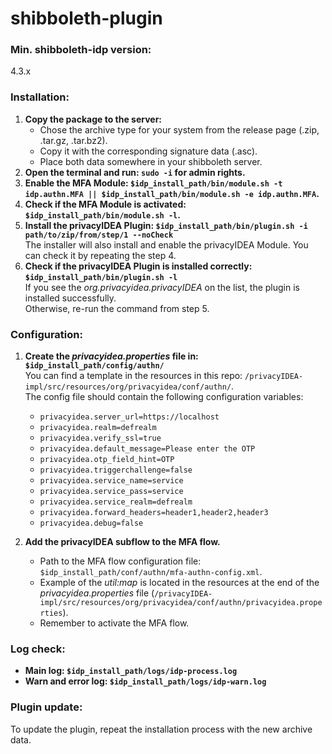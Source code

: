 # shibboleth-plugin

### Min. shibboleth-idp version:
4.3.x

### Installation:
1. **Copy the package to the server:**
    - Chose the archive type for your system from the release page (.zip, .tar.gz, .tar.bz2).
    - Copy it with the corresponding signature data (.asc).
    - Place both data somewhere in your shibboleth server.
2. **Open the terminal and run: `sudo -i` for admin rights.**
3. **Enable the MFA Module: `$idp_install_path/bin/module.sh -t idp.authn.MFA || $idp_install_path/bin/module.sh -e idp.authn.MFA`.**
4. **Check if the MFA Module is activated: `$idp_install_path/bin/module.sh -l`.**
5. **Install the privacyIDEA Plugin: `$idp_install_path/bin/plugin.sh -i path/to/zip/from/step/1 --noCheck`**<br>
The installer will also install and enable the privacyIDEA Module. You can check it by repeating the step 4.
6. **Check if the privacyIDEA Plugin is installed correctly: `$idp_install_path/bin/plugin.sh -l`**<br>
If you see the *org.privacyidea.privacyIDEA* on the list, the plugin is installed successfully.<br>
Otherwise, re-run the command from step 5.

### Configuration:
1. **Create the *privacyidea.properties* file in: `$idp_install_path/config/authn/`**<br>
   You can find a template in the resources in this repo: `/privacyIDEA-impl/src/resources/org/privacyidea/conf/authn/`.<br>
   The config file should contain the following configuration variables:
   - `privacyidea.server_url=https://localhost`
   - `privacyidea.realm=defrealm`
   - `privacyidea.verify_ssl=true`
   - `privacyidea.default_message=Please enter the OTP`
   - `privacyidea.otp_field_hint=OTP`
   - `privacyidea.triggerchallenge=false`
   - `privacyidea.service_name=service`
   - `privacyidea.service_pass=service`
   - `privacyidea.service_realm=defrealm`
   - `privacyidea.forward_headers=header1,header2,header3`
   - `privacyidea.debug=false`

2. **Add the privacyIDEA subflow to the MFA flow.**<br>
   - Path to the MFA flow configuration file: `$idp_install_path/conf/authn/mfa-authn-config.xml`.
   - Example of the *util:map* is located in the resources at the end of the *privacyidea.properties* file (`/privacyIDEA-impl/src/resources/org/privacyidea/conf/authn/privacyidea.properties`).
   - Remember to activate the MFA flow.

### Log check:
- **Main log: `$idp_install_path/logs/idp-process.log`**
- **Warn and error log: `$idp_install_path/logs/idp-warn.log`**

### Plugin update:
To update the plugin, repeat the installation process with the new archive data.